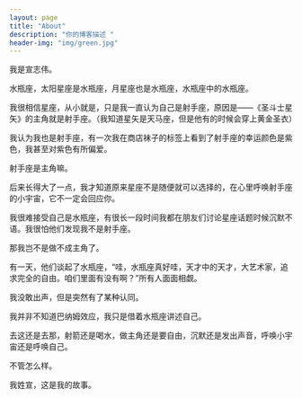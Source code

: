 ```yaml
---
layout: page
title: "About"
description: "你的博客描述 " 
header-img: "img/green.jpg"
---
```


我是宣志伟。

水瓶座，太阳星座是水瓶座，月星座也是水瓶座，水瓶座中的水瓶座。

我很相信星座，从小就是，只是我一直认为自己是射手座，原因是——《圣斗士星矢》的主角就是射手座。（我知道星矢是天马座，但是他有的时候会穿上黄金圣衣）

我认为我也是射手座，有一次我在商店袜子的标签上看到了射手座的幸运颜色是紫色，我甚至对紫色有所偏爱。

射手座是主角嘛。

后来长得大了一点，我才知道原来星座不是随便就可以选择的，在心里呼唤射手座的小宇宙，它不一定会回应你。

我很难接受自己是水瓶座，有很长一段时间我都在朋友们讨论星座话题时候沉默不语。我很怕他们发现我不是射手座。

那我岂不是做不成主角了。

有一天，他们谈起了水瓶座，“哇，水瓶座真好哇，天才中的天才，大艺术家，追求完全的自由。咱们里面有没有啊？”所有人面面相觑。

我没敢出声，但是突然有了某种认同。

我并非不知道巴纳姆效应，我只是借着水瓶座讲述自己。

去这还是去那，射箭还是喝水，做主角还是要自由，沉默还是发出声音，呼唤小宇宙还是呼唤自己。

不管怎么样。

我姓宣，这是我的故事。






